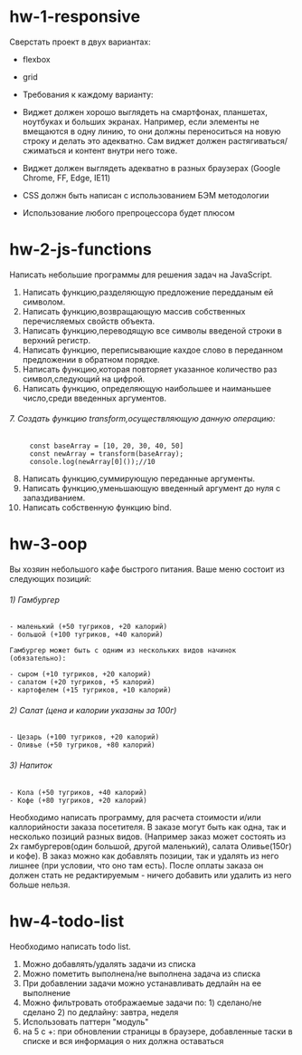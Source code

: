 # hw-1-responsive

Сверстать проект в двух вариантах:

- flexbox
- grid

- Требования к каждому варианту:

- Виджет должен хорошо выглядеть на смартфонах, планшетах, ноутбуках и больших экранах. Например, если элементы не вмещаются в одну линию, то они должны переноситься на новую строку и делать это адекватно. Сам виджет должен растягиваться/сжиматься и контент внутри него тоже.

- Виджет должен выглядеть адекватно в разных браузерах (Google Chrome, FF, Edge, IE11)

- CSS должн быть написан с использованием БЭМ методологии

- Использование любого препроцессора будет плюсом

# hw-2-js-functions

Написать небольшие программы для решения задач на JavaScript.

1. Написать функцию,разделяющую предложение передданым ей символом.
2. Написать функцию,возвращающую массив собственных перечисляемых свойств объекта.
3. Написать функцию,переводящую все символы введеной строки в верхний регистр.
4. Написать функцию, переписывающие кахдое слово в переданном предложении в обратном порядке.
5. Написать функцию,которая повторяет указанное количество раз символ,следующий на цифрой.
6. Написать функцию, определяющую наибольшее и наиманьшее число,среди введенных аргументов.

###### 7. Создать функцию transform,осуществляющую данную операцию:

         const baseArray = [10, 20, 30, 40, 50]
         const newArray = transform(baseArray);
         console.log(newArray[0]());//10

8.  Написать функцию,суммирующую переданные аргументы.
9.  Написать функцию,уменьшающую введенный аргумент до нуля с запаздиванием.
10. Написать собственную функцию bind.

# hw-3-oop

Вы хозяин небольшого кафе быстрого питания. Ваше меню состоит из следующих позиций:

###### 1) Гамбургер

    - маленький (+50 тугриков, +20 калорий)
    - большой (+100 тугриков, +40 калорий)

    Гамбургер может быть с одним из нескольких видов начинок (обязательно):

    - сыром (+10 тугриков, +20 калорий)
    - салатом (+20 тугриков, +5 калорий)
    - картофелем (+15 тугриков, +10 калорий)

###### 2) Салат (цена и калории указаны за 100г)

    - Цезарь (+100 тугриков, +20 калорий)
    - Оливье (+50 тугриков, +80 калорий)

###### 3) Напиток

    - Кола (+50 тугриков, +40 калорий)
    - Кофе (+80 тугриков, +20 калорий)

Необходимо написать программу, для расчета стоимости и/или каллорийности заказа посетителя.
В заказе могут быть как одна, так и несколько позиций разных видов. (Например заказ может состоять из 2х гамбургеров(один большой, другой маленький), салата Оливье(150г) и кофе). В заказ можно как добавлять позиции, так и удалять из него лишнее (при условии, что оно там есть). После оплаты заказа он должен стать не редактируемым - ничего добавить или удалить из него больше нельзя.

# hw-4-todo-list

Необходимо написать todo list.

1. Можно добавлять/удалять задачи из списка
2. Можно пометить выполнена/не выполнена задача из списка
3. При добавлении задачи можно устанавливать дедлайн на ее выполнение
4. Можно фильтровать отображаемые задачи по: 1) сделано/не сделано 2) по дедлайну: завтра, неделя
5. Использовать паттерн "модуль"
6. на 5 с +: при обновлении страницы в браузере, добавленные таски в списке и вся информация о них должна оставаться
